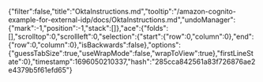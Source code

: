 {"filter":false,"title":"OktaInstructions.md","tooltip":"/amazon-cognito-example-for-external-idp/docs/OktaInstructions.md","undoManager":{"mark":-1,"position":-1,"stack":[]},"ace":{"folds":[],"scrolltop":0,"scrollleft":0,"selection":{"start":{"row":0,"column":0},"end":{"row":0,"column":0},"isBackwards":false},"options":{"guessTabSize":true,"useWrapMode":false,"wrapToView":true},"firstLineState":0},"timestamp":1696050210337,"hash":"285cca842561a83f726876ae2e4379b5f61efd65"}